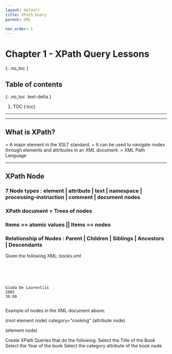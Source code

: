 ```yaml
---
layout: default
title: XPath Query
parent: XML

nav_order: 1
---
```


# Chapter 1 - XPath Query Lessons
{: .no_toc }

## Table of contents
{: .no_toc .text-delta }

1. TOC
{:toc}

---

--------------------------------------------------
## What is XPath?
= A major element in the XSLT standard.
= It can be used to navigate nodes through elements and attributes in an XML document.
= XML Path Language

--------------------------------------------------
## XPath Node 
 ### 7 Node types : element | attribute | text | namespace | processing-instruction | comment | document nodes
 ### XPath document = Trees of nodes
 ### Items == atomic values || Items == nodes
 ### Relationship of Nodes : Parent | Children | Siblings | Ancestors | Descendants
Given the following XML:
books.xml
<code>
<?xml version="1.0" encoding="ISO-8859-1"?>
<book category="cooking">
<title>Everyday Italian</title>
<author>Giada De Laurentiis</author>
<year>2005</year>
<price>30.00</price>
</book>
</code>

Example of nodes in the XML document above:

<book> (root element node)
category="cooking" (attribute node)
<title>Everyday Italian</title> (element node)

Create XPath Queries that do the following:
Select the Title of the Book
Select the Year of the book
Select the category attribute of the book node

